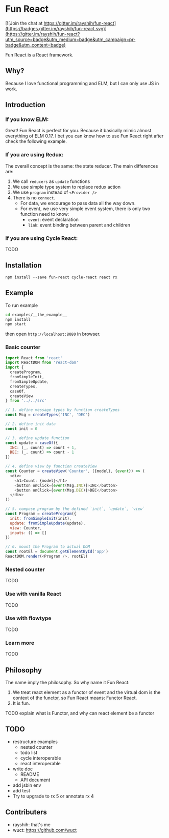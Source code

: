 # Fun React

[![Join the chat at https://gitter.im/rayshih/fun-react](https://badges.gitter.im/rayshih/fun-react.svg)](https://gitter.im/rayshih/fun-react?utm_source=badge&utm_medium=badge&utm_campaign=pr-badge&utm_content=badge)

Fun React is a React framework.

## Why?

Because I love functional programming and ELM, but I can only use JS in work.

## Introduction

### If you know ELM:

Great! Fun React is perfect for you. Because it basically mimic almost everything of ELM 0.17. I bet you can know how to use Fun React right after check the following example.

### If you are using Redux:

The overall concept is the same: the state reducer. The main differences are:

1. We call `reducers` as `update` functions
2. We use simple type system to replace redux action
3. We use `program` instead of `<Provider />`
4. There is no `connect`.
	- For data, we encourage to pass data all the way down.
	- For event, we use very simple event system, there is only two function need to know:
		- `event`: event declaration
		- `link`: event binding between parent and children

### If you are using Cycle React:

TODO

## Installation

```
npm install --save fun-react cycle-react react rx
```

## Example

To run example

```bash
cd examples/__the_example__
npm install
npm start
```

then open `http://localhost:8080` in browser.

### Basic counter

```javascript
import React from 'react'
import ReactDOM from 'react-dom'
import {
  createProgram,
  fromSimpleInit,
  fromSimpleUpdate,
  createTypes,
  caseOf,
  createView
} from '../../src'

// 1. define message types by function createTypes
const Msg = createTypes('INC', 'DEC')

// 2. define init data
const init = 0

// 3. define update function
const update = caseOf({
  INC: (_, count) => count + 1,
  DEC: (_, count) => count - 1
})

// 4. define view by function createView
const Counter = createView('Counter', ({model}, {event}) => (
  <div>
    <h1>Count: {model}</h1>
    <button onClick={event(Msg.INC)}>INC</button>
    <button onClick={event(Msg.DEC)}>DEC</button>
  </div>
))

// 5. compose program by the defined `init`, `update`, `view`
const Program = createProgram({
  init: fromSimpleInit(init),
  update: fromSimpleUpdate(update),
  view: Counter,
  inputs: () => []
})

// 6. mount the Program to actual DOM
const rootEl = document.getElementById('app')
ReactDOM.render(<Program />, rootEl)
```

### Nested counter

TODO

### Use with vanilla React

TODO

### Use with flowtype

TODO

### Learn more

TODO

## Philosophy

The name imply the philosophy. So why name it Fun React:

1. We treat react element as a functor of event and the virtual dom is the context of the functor, so Fun React means: Functor React.
2. It is fun.

TODO explain what is Functor, and why can react element be a functor

## TODO

- restructure examples
	- nested counter
	- todo list
	- cycle interoperable
	- react interoperable
- write doc
	- README
	- API document
- add jsbin env
- add test
- Try to upgrade to rx 5 or annotate rx 4

## Contributers

- rayshih: that's me
- wuct: <https://github.com/wuct>
